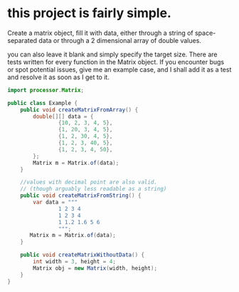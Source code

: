 # this project is fairly simple.

Create a matrix object, fill it with data, either through a string of space-separated data or through a 2 dimensional
array of double values.

you can also leave it blank and simply specify the target size. 
There are tests written for every function in the Matrix object. 
If you encounter bugs or spot potential issues, give me an example case, and I shall add it as a test and resolve it as
soon as I get to it.

```java
import processor.Matrix;

public class Example {
    public void createMatrixFromArray() {
        double[][] data = {
                {10, 2, 3, 4, 5},
                {1, 20, 3, 4, 5},
                {1, 2, 30, 4, 5},
                {1, 2, 3, 40, 5},
                {1, 2, 3, 4, 50},
        };
        Matrix m = Matrix.of(data);
    }

    //values with decimal point are also valid. 
    // (though arguably less readable as a string)
    public void createMatrixFromString() {
        var data = """
                1 2 3 4
                1 2 3 4
                1 1.2 1.6 5 6
                """;
       Matrix m = Matrix.of(data);
    }

    public void createMatrixWithoutData() {
        int width = 3, height = 4;
        Matrix obj = new Matrix(width, height);
    }
}

```